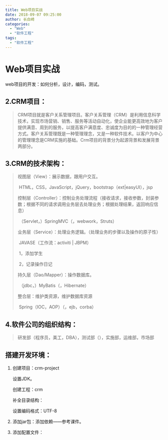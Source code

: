 ```yaml
---
title: Web项目实战
date: 2018-09-07 09:25:00
author: 长白崎
categories:
  - "Web"
  - "软件工程"
tags:
  - "软件工程"
---
```




# Web项目实战

web项目的开发：如何分析，设计，编码，测试。

## 2.CRM项目：

> CRM项目就是客户关系管理项目。客户关系管理（CRM）是利用信息科学技术，实现市场营销、销售、服务等活动自动化，使企业能更高效地为客户提供满意、周到的服务，以提高客户满意度、忠诚度为目的的一种管理经营方式。客户关系管理既是一种管理理念，又是一种软件技术。以客户为中心的管理理念是CRM实施的基础。Crm项目的背景分为起源背景和发展背景两部分。

## 3.CRM的技术架构：

> 视图层（View）：展示数据，跟用户交互。
>
> ​							HTML，CSS，JavaScript，jQuery，bootstrap（ext|easyUI），jsp
>
> 控制层（Controller）：控制业务处理流程（接收请求，接收参数，封装参数；根据不同的请求调用业务层去处理业务；根据处理结果，返回响应信息）
>
> ​									（Servlet，）SpringMVC（，webwork，Struts）
>
> 业务层（Service）：处理业务逻辑。（处理业务的步骤以及操作的原子性）
>
> ​								JAVASE（工作流：activiti | JBPM）
>
> ​								1，添加学生
>
> ​								2，记录操作日记
>
> 持久层（Dao/Mapper）：操作数据库。
>
> ​										（jdbc，）MyBatis（，Hibernate）
>
> 整合层：维护类资源，维护数据库资源
>
> ​			Spring（IOC，AOP）（，ejb，corba）

## 4.软件公司的组织结构：

> 研发部（程序员，美工，DBA），测试部（），实施部，运维部，市场部

## 搭建开发环境：

1. 创建项目：crm-project

   设置JDK。

   创建工程：crm

   补全目录结构：

   设置编码格式：UTF-8

2. 添加jar包：添加依赖——参考课件。

3. 添加配置文件：